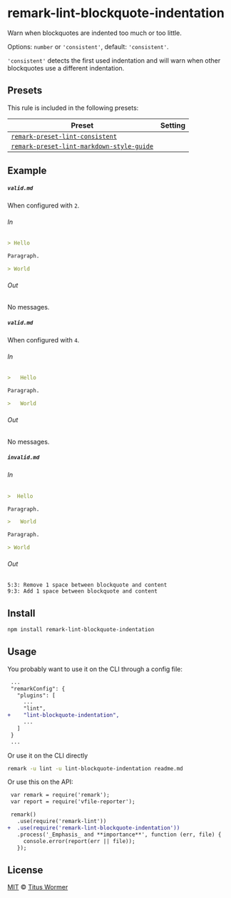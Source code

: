 <!--This file is generated-->

# remark-lint-blockquote-indentation

Warn when blockquotes are indented too much or too little.

Options: `number` or `'consistent'`, default: `'consistent'`.

`'consistent'` detects the first used indentation and will warn when
other blockquotes use a different indentation.

## Presets

This rule is included in the following presets:

| Preset | Setting |
| ------ | ------- |
| [`remark-preset-lint-consistent`](https://github.com/wooorm/remark-lint/tree/master/packages/remark-preset-lint-consistent) |  |
| [`remark-preset-lint-markdown-style-guide`](https://github.com/wooorm/remark-lint/tree/master/packages/remark-preset-lint-markdown-style-guide) |  |

## Example

##### `valid.md`

When configured with `2`.

###### In

```markdown
> Hello

Paragraph.

> World
```

###### Out

No messages.

##### `valid.md`

When configured with `4`.

###### In

```markdown
>   Hello

Paragraph.

>   World
```

###### Out

No messages.

##### `invalid.md`

###### In

```markdown
>  Hello

Paragraph.

>   World

Paragraph.

> World
```

###### Out

```text
5:3: Remove 1 space between blockquote and content
9:3: Add 1 space between blockquote and content
```

## Install

```sh
npm install remark-lint-blockquote-indentation
```

## Usage

You probably want to use it on the CLI through a config file:

```diff
 ...
 "remarkConfig": {
   "plugins": [
     ...
     "lint",
+    "lint-blockquote-indentation",
     ...
   ]
 }
 ...
```

Or use it on the CLI directly

```sh
remark -u lint -u lint-blockquote-indentation readme.md
```

Or use this on the API:

```diff
 var remark = require('remark');
 var report = require('vfile-reporter');

 remark()
   .use(require('remark-lint'))
+  .use(require('remark-lint-blockquote-indentation'))
   .process('_Emphasis_ and **importance**', function (err, file) {
     console.error(report(err || file));
   });
```

## License

[MIT](https://github.com/wooorm/remark-lint/blob/master/LICENSE) © [Titus Wormer](http://wooorm.com)
